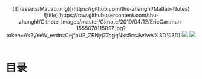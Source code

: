 
<div align="center">
  [![](assets/Matlab.png)](https://github.com/thu-zhanghl/Matlab-Notes)
    <br>
 ![title](https://raw.githubusercontent.com/thu-zhanghl/Gitnote_Images/master/Gitnote/2019/04/12/EricCartman-1555078115097.jpg?token=Ak2yYeW_evdnzCejfpUE_ZRNyj77agqNks5csJwfwA%3D%3D)   <a href="https://github.com/thu-zhanghl/Matlab-Notes"> <img src="https://img.shields.io/badge/>-read-4ab8a1.svg"></a>  <a href="https://github.com/thu-zhanghl/Matlab-Notes"> <img src="https://img.shields.io/badge/_-more-4ab8a1.svg"></a> 
    <br> <br>
</div> 

# 目录
